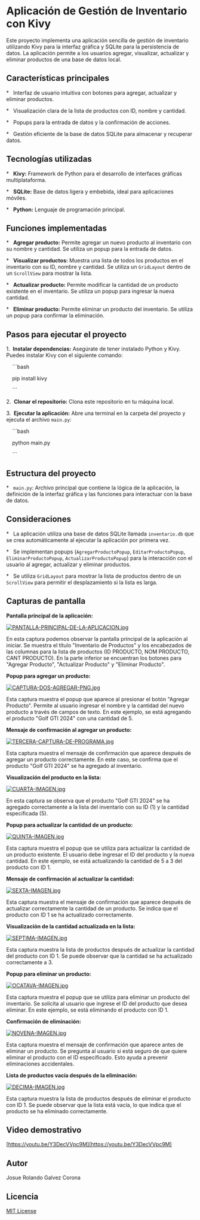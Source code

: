# Aplicación de Gestión de Inventario con Kivy



Este proyecto implementa una aplicación sencilla de gestión de inventario utilizando Kivy para la interfaz gráfica y SQLite para la persistencia de datos. La aplicación permite a los usuarios agregar, visualizar, actualizar y eliminar productos de una base de datos local.



## Características principales



*   Interfaz de usuario intuitiva con botones para agregar, actualizar y eliminar productos.

*   Visualización clara de la lista de productos con ID, nombre y cantidad.

*   Popups para la entrada de datos y la confirmación de acciones.

*   Gestión eficiente de la base de datos SQLite para almacenar y recuperar datos.



## Tecnologías utilizadas



*   **Kivy:** Framework de Python para el desarrollo de interfaces gráficas multiplataforma.

*   **SQLite:** Base de datos ligera y embebida, ideal para aplicaciones móviles.

*   **Python:** Lenguaje de programación principal.



## Funciones implementadas



*   **Agregar producto:** Permite agregar un nuevo producto al inventario con su nombre y cantidad. Se utiliza un popup para la entrada de datos.

*   **Visualizar productos:** Muestra una lista de todos los productos en el inventario con su ID, nombre y cantidad. Se utiliza un `GridLayout` dentro de un `ScrollView` para mostrar la lista.

*   **Actualizar producto:** Permite modificar la cantidad de un producto existente en el inventario. Se utiliza un popup para ingresar la nueva cantidad.

*   **Eliminar producto:** Permite eliminar un producto del inventario. Se utiliza un popup para confirmar la eliminación.



## Pasos para ejecutar el proyecto



1.  **Instalar dependencias:** Asegúrate de tener instalado Python y Kivy. Puedes instalar Kivy con el siguiente comando:



    ```bash

    pip install kivy

    ```



2.  **Clonar el repositorio:** Clona este repositorio en tu máquina local.



3.  **Ejecutar la aplicación:** Abre una terminal en la carpeta del proyecto y ejecuta el archivo `main.py`:



    ```bash

    python main.py

    ```



## Estructura del proyecto



*   `main.py`: Archivo principal que contiene la lógica de la aplicación, la definición de la interfaz gráfica y las funciones para interactuar con la base de datos.



## Consideraciones


*   La aplicación utiliza una base de datos SQLite llamada `inventario.db` que se crea automáticamente al ejecutar la aplicación por primera vez.

*   Se implementan popups (`AgregarProductoPopup`, `EditarProductoPopup`, `EliminarProductoPopup`, `ActualizarProductoPopup`) para la interacción con el usuario al agregar, actualizar y eliminar productos.

*   Se utiliza `GridLayout` para mostrar la lista de productos dentro de un `ScrollView` para permitir el desplazamiento si la lista es larga.



## Capturas de pantalla

**Pantalla principal de la aplicación:**

[![PANTALLA-PRINCIPAL-DE-LA-APLICACION.jpg](https://i.postimg.cc/LsTVQ1mK/PANTALLA-PRINCIPAL-DE-LA-APLICACION.jpg)](https://postimg.cc/xkXHcqkt)

En esta captura podemos observar la pantalla principal de la aplicación al iniciar. Se muestra el título "Inventario de Productos" y los encabezados de las columnas para la lista de productos (ID PRODUCTO, NOM PRODUCTO, CANT PRODUCTO). En la parte inferior se encuentran los botones para "Agregar Producto", "Actualizar Producto" y "Eliminar Producto".

**Popup para agregar un producto:**

[![CAPTURA-DOS-AGREGAR-PNG.jpg](https://i.postimg.cc/1tkWFNSk/CAPTURA-DOS-AGREGAR-PNG.jpg)](https://postimg.cc/G8jJwtHK)

Esta captura muestra el popup que aparece al presionar el botón "Agregar Producto". Permite al usuario ingresar el nombre y la cantidad del nuevo producto a través de campos de texto. En este ejemplo, se está agregando el producto "Golf GTI 2024" con una cantidad de 5.

**Mensaje de confirmación al agregar un producto:**

[![TERCERA-CAPTURA-DE-PROGRAMA.jpg](https://i.postimg.cc/XvqPRCg5/TERCERA-CAPTURA-DE-PROGRAMA.jpg)](https://postimg.cc/67szRTg6)

Esta captura muestra el mensaje de confirmación que aparece después de agregar un producto correctamente. En este caso, se confirma que el producto "Golf GTI 2024" se ha agregado al inventario.

**Visualización del producto en la lista:**

[![CUARTA-IMAGEN.jpg](https://i.postimg.cc/kGyQfTLd/CUARTA-IMAGEN.jpg)](https://postimg.cc/MfvfGmWs)

En esta captura se observa que el producto "Golf GTI 2024" se ha agregado correctamente a la lista del inventario con su ID (1) y la cantidad especificada (5).

**Popup para actualizar la cantidad de un producto:**

[![QUINTA-IMAGEN.jpg](https://i.postimg.cc/6p1pCCjb/QUINTA-IMAGEN.jpg)](https://postimg.cc/mPC4s1G7)

Esta captura muestra el popup que se utiliza para actualizar la cantidad de un producto existente. El usuario debe ingresar el ID del producto y la nueva cantidad. En este ejemplo, se está actualizando la cantidad de 5 a 3 del producto con ID 1.

**Mensaje de confirmación al actualizar la cantidad:**

[![SEXTA-IMAGEN.jpg](https://i.postimg.cc/LXp4SPHx/SEXTA-IMAGEN.jpg)](https://postimg.cc/WD5c6hqZ)

Esta captura muestra el mensaje de confirmación que aparece después de actualizar correctamente la cantidad de un producto. Se indica que el producto con ID 1 se ha actualizado correctamente.

**Visualización de la cantidad actualizada en la lista:**

[![SEPTIMA-IMAGEN.jpg](https://i.postimg.cc/25jCZ1JG/SEPTIMA-IMAGEN.jpg)](https://postimg.cc/G4N00mbT)

Esta captura muestra la lista de productos después de actualizar la cantidad del producto con ID 1. Se puede observar que la cantidad se ha actualizado correctamente a 3.

**Popup para eliminar un producto:**

[![OCATAVA-IMAGEN.jpg](https://i.postimg.cc/jSs7zcMr/OCATAVA-IMAGEN.jpg)](https://postimg.cc/jLF2THV8)

Esta captura muestra el popup que se utiliza para eliminar un producto del inventario. Se solicita al usuario que ingrese el ID del producto que desea eliminar. En este ejemplo, se está eliminando el producto con ID 1.

**Confirmación de eliminación:**

[![NOVENA-IMAGEN.jpg](https://i.postimg.cc/sDsMfgmj/NOVENA-IMAGEN.jpg)](https://postimg.cc/9zgmJVsK)

Esta captura muestra el mensaje de confirmación que aparece antes de eliminar un producto. Se pregunta al usuario si está seguro de que quiere eliminar el producto con el ID especificado. Esto ayuda a prevenir eliminaciones accidentales.

**Lista de productos vacía después de la eliminación:**

[![DECIMA-IMAGEN.jpg](https://i.postimg.cc/Hnfp8H8t/DECIMA-IMAGEN.jpg)](https://postimg.cc/zHFm4sjL)

Esta captura muestra la lista de productos después de eliminar el producto con ID 1. Se puede observar que la lista está vacía, lo que indica que el producto se ha eliminado correctamente.


## Video demostrativo




[https://youtu.be/Y3DecVVpc9M](https://youtu.be/Y3DecVVpc9M)



## Autor



Josue Rolando Galvez Corona 



## Licencia



[MIT License](LICENSE)
